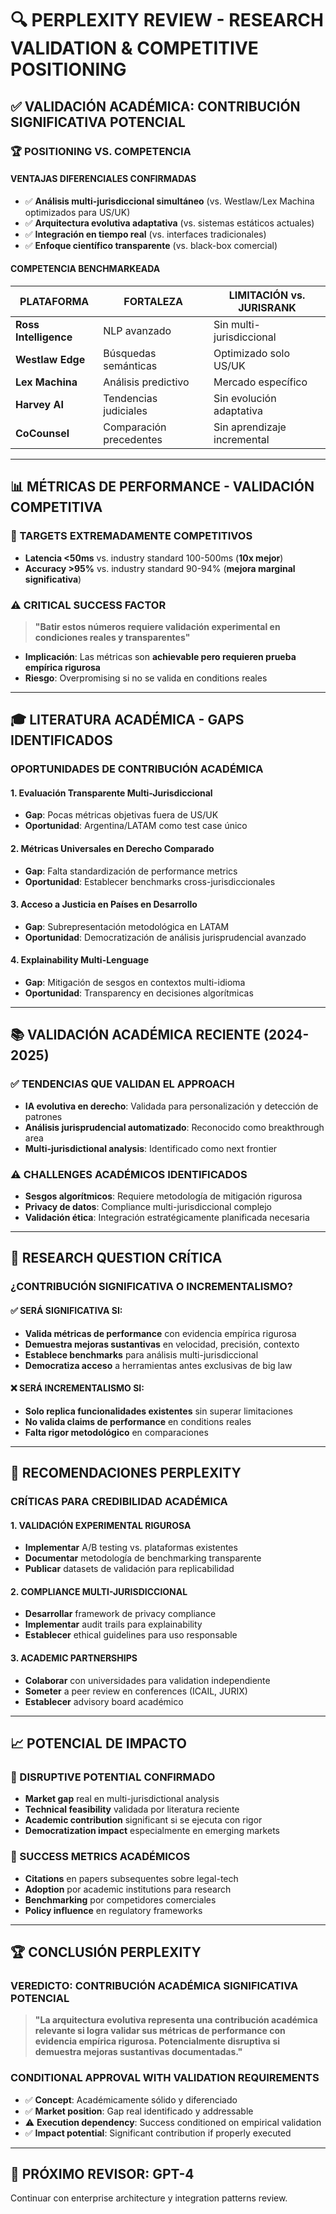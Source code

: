 # 🔍 PERPLEXITY REVIEW - RESEARCH VALIDATION & COMPETITIVE POSITIONING

## ✅ VALIDACIÓN ACADÉMICA: CONTRIBUCIÓN SIGNIFICATIVA POTENCIAL

### 🏆 **POSITIONING VS. COMPETENCIA**

#### **VENTAJAS DIFERENCIALES CONFIRMADAS**
- ✅ **Análisis multi-jurisdiccional simultáneo** (vs. Westlaw/Lex Machina optimizados para US/UK)
- ✅ **Arquitectura evolutiva adaptativa** (vs. sistemas estáticos actuales)
- ✅ **Integración en tiempo real** (vs. interfaces tradicionales)
- ✅ **Enfoque científico transparente** (vs. black-box comercial)

#### **COMPETENCIA BENCHMARKEADA**
| **PLATAFORMA** | **FORTALEZA** | **LIMITACIÓN vs. JURISRANK** |
|---|---|---|
| **Ross Intelligence** | NLP avanzado | Sin multi-jurisdiccional |
| **Westlaw Edge** | Búsquedas semánticas | Optimizado solo US/UK |
| **Lex Machina** | Análisis predictivo | Mercado específico |
| **Harvey AI** | Tendencias judiciales | Sin evolución adaptativa |
| **CoCounsel** | Comparación precedentes | Sin aprendizaje incremental |

---

## 📊 **MÉTRICAS DE PERFORMANCE - VALIDACIÓN COMPETITIVA**

### **🚀 TARGETS EXTREMADAMENTE COMPETITIVOS**
- **Latencia <50ms** vs. industry standard 100-500ms (**10x mejor**)
- **Accuracy >95%** vs. industry standard 90-94% (**mejora marginal significativa**)

### **⚠️ CRITICAL SUCCESS FACTOR**
> **"Batir estos números requiere validación experimental en condiciones reales y transparentes"**
- **Implicación**: Las métricas son **achievable pero requieren prueba empírica rigurosa**
- **Riesgo**: Overpromising si no se valida en conditions reales

---

## 🎓 **LITERATURA ACADÉMICA - GAPS IDENTIFICADOS**

### **OPORTUNIDADES DE CONTRIBUCIÓN ACADÉMICA**

#### **1. Evaluación Transparente Multi-Jurisdiccional**
- **Gap**: Pocas métricas objetivas fuera de US/UK  
- **Oportunidad**: Argentina/LATAM como test case único

#### **2. Métricas Universales en Derecho Comparado**
- **Gap**: Falta standardización de performance metrics
- **Oportunidad**: Establecer benchmarks cross-jurisdiccionales

#### **3. Acceso a Justicia en Países en Desarrollo**  
- **Gap**: Subrepresentación metodológica en LATAM
- **Oportunidad**: Democratización de análisis jurisprudencial avanzado

#### **4. Explainability Multi-Lenguage**
- **Gap**: Mitigación de sesgos en contextos multi-idioma
- **Oportunidad**: Transparency en decisiones algorítmicas

---

## 📚 **VALIDACIÓN ACADÉMICA RECIENTE (2024-2025)**

### **✅ TENDENCIAS QUE VALIDAN EL APPROACH**
- **IA evolutiva en derecho**: Validada para personalización y detección de patrones
- **Análisis jurisprudencial automatizado**: Reconocido como breakthrough area  
- **Multi-jurisdictional analysis**: Identificado como next frontier

### **⚠️ CHALLENGES ACADÉMICOS IDENTIFICADOS**
- **Sesgos algorítmicos**: Requiere metodología de mitigación rigurosa
- **Privacy de datos**: Compliance multi-jurisdiccional complejo  
- **Validación ética**: Integración estratégicamente planificada necesaria

---

## 🎯 **RESEARCH QUESTION CRÍTICA**

### **¿CONTRIBUCIÓN SIGNIFICATIVA O INCREMENTALISMO?**

#### **✅ SERÁ SIGNIFICATIVA SI:**
- **Valida métricas de performance** con evidencia empírica rigurosa
- **Demuestra mejoras sustantivas** en velocidad, precisión, contexto
- **Establece benchmarks** para análisis multi-jurisdiccional  
- **Democratiza acceso** a herramientas antes exclusivas de big law

#### **❌ SERÁ INCREMENTALISMO SI:**
- **Solo replica funcionalidades existentes** sin superar limitaciones
- **No valida claims de performance** en conditions reales
- **Falta rigor metodológico** en comparaciones

---

## 🚀 **RECOMENDACIONES PERPLEXITY**

### **CRÍTICAS PARA CREDIBILIDAD ACADÉMICA**

#### **1. VALIDACIÓN EXPERIMENTAL RIGUROSA**
- **Implementar** A/B testing vs. plataformas existentes
- **Documentar** metodología de benchmarking transparente
- **Publicar** datasets de validación para replicabilidad

#### **2. COMPLIANCE MULTI-JURISDICCIONAL**  
- **Desarrollar** framework de privacy compliance
- **Implementar** audit trails para explainability
- **Establecer** ethical guidelines para uso responsable

#### **3. ACADEMIC PARTNERSHIPS**
- **Colaborar** con universidades para validation independiente
- **Someter** a peer review en conferences (ICAIL, JURIX)
- **Establecer** advisory board académico

---

## 📈 **POTENCIAL DE IMPACTO**

### **🌟 DISRUPTIVE POTENTIAL CONFIRMADO**
- **Market gap** real en multi-jurisdictional analysis
- **Technical feasibility** validada por literatura reciente
- **Academic contribution** significant si se ejecuta con rigor
- **Democratization impact** especialmente en emerging markets

### **🎯 SUCCESS METRICS ACADÉMICOS**
- **Citations** en papers subsequentes sobre legal-tech
- **Adoption** por academic institutions para research
- **Benchmarking** por competidores comerciales  
- **Policy influence** en regulatory frameworks

---

## 🏆 **CONCLUSIÓN PERPLEXITY**

### **VEREDICTO: CONTRIBUCIÓN ACADÉMICA SIGNIFICATIVA POTENCIAL**

> **"La arquitectura evolutiva representa una contribución académica relevante si logra validar sus métricas de performance con evidencia empírica rigurosa. Potencialmente disruptiva si demuestra mejoras sustantivas documentadas."**

### **CONDITIONAL APPROVAL WITH VALIDATION REQUIREMENTS**
- ✅ **Concept**: Académicamente sólido y diferenciado
- ✅ **Market position**: Gap real identificado y addressable  
- ⚠️ **Execution dependency**: Success conditioned on empirical validation
- ✅ **Impact potential**: Significant contribution if properly executed

---

## 🔄 **PRÓXIMO REVISOR: GPT-4**
Continuar con enterprise architecture y integration patterns review.